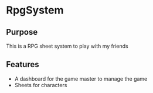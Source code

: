 # RpgSystem

## Purpose
This is a RPG sheet system to play with my friends

## Features
- A dashboard for the game master to manage the game
- Sheets for characters